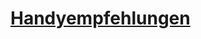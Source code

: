 # <a name="Handyempfehlungen" href="Handyempfehlungen.html#Fazit">Handyempfehlungen</a>
<!--stackedit_data:
eyJoaXN0b3J5IjpbLTkxNTk1NjczOSwxMTcxOTI1NTA1XX0=
-->
